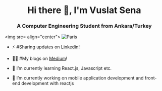 <!--
**VuslatSena/VuslatSena** is a ✨ _special_ ✨ repository because its `README.md` (this file) appears on your GitHub profile.

Here are some ideas to get you started:

- 🌱 I’m currently learning reactjs
- 👯 I’m looking to collaborate on ...
- 🤔 I’m looking for help with ...
- 💬 Ask me about ...
- 📫 How to reach me: ...
- 😄 Pronouns: ...
- ⚡ Fun fact: ...
-->


<h1 align="center">Hi there 👋, I'm Vuslat Sena</h1>
<h3 align="center">A Computer Engineering Student from Ankara/Turkey</h3>

<img src= align="center">
<img src="https://user-images.githubusercontent.com/47564075/111305944-a81b1500-8668-11eb-92c3-6ade19758881.png" alt="Paris" class="center">





- ⚡ #Sharing updates on [Linkedin](https://www.linkedin.com/in/vuslat-sena-emre/)! 

- ✍🏻 #My blogs on [Medium](https://medium.com/@aeternitas)!

- 🌱 I’m currently learning React.js, Javascript etc.

- 🔭 I’m currently working on mobile application development and front-end development with reactjs
